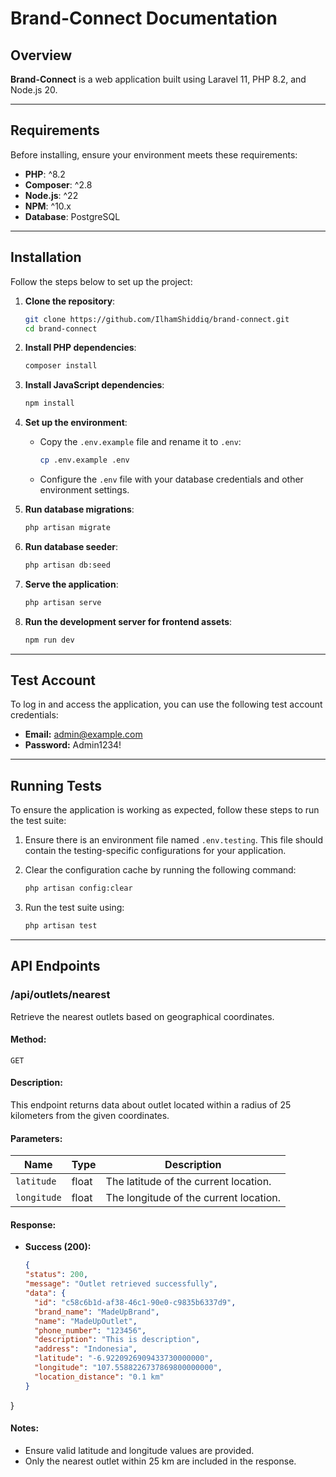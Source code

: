 # Brand-Connect Documentation

## Overview
**Brand-Connect** is a web application built using Laravel 11, PHP 8.2, and Node.js 20.

---

## Requirements
Before installing, ensure your environment meets these requirements:
- **PHP**: ^8.2
- **Composer**: ^2.8
- **Node.js**: ^22
- **NPM**: ^10.x
- **Database**: PostgreSQL

---

## Installation
Follow the steps below to set up the project:

1. **Clone the repository**:
   ```bash
   git clone https://github.com/IlhamShiddiq/brand-connect.git
   cd brand-connect
   ```

2. **Install PHP dependencies**:
   ```bash
   composer install
   ```

3. **Install JavaScript dependencies**:
   ```bash
   npm install
   ```

4. **Set up the environment**:
   - Copy the `.env.example` file and rename it to `.env`:
     ```bash
     cp .env.example .env
     ```
   - Configure the `.env` file with your database credentials and other environment settings.

5. **Run database migrations**:
   ```bash
   php artisan migrate
   ```

6. **Run database seeder**:
   ```bash
   php artisan db:seed
   ```

7. **Serve the application**:
   ```bash
   php artisan serve
   ```

8. **Run the development server for frontend assets**:
   ```bash
   npm run dev
   ```

---

## Test Account
To log in and access the application, you can use the following test account credentials:

- **Email:** admin@example.com
- **Password:** Admin1234!

---

## Running Tests
To ensure the application is working as expected, follow these steps to run the test suite:

1. Ensure there is an environment file named `.env.testing`. This file should contain the testing-specific configurations for your application.
2. Clear the configuration cache by running the following command:

   ```bash
   php artisan config:clear
   ```

3. Run the test suite using:

   ```bash
   php artisan test
   ```

---

## API Endpoints

### /api/outlets/nearest
Retrieve the nearest outlets based on geographical coordinates. 

#### Method:
`GET`

#### Description:
This endpoint returns data about outlet located within a radius of 25 kilometers from the given coordinates.

#### Parameters:
| Name        | Type   | Description                         |
|-------------|--------|-------------------------------------|
| `latitude`  | float  | The latitude of the current location. |
| `longitude` | float  | The longitude of the current location.|

#### Response:
- **Success (200):**
  ```json
  {
  "status": 200,
  "message": "Outlet retrieved successfully",
  "data": {
    "id": "c58c6b1d-af38-46c1-90e0-c9835b6337d9",
    "brand_name": "MadeUpBrand",
    "name": "MadeUpOutlet",
    "phone_number": "123456",
    "description": "This is description",
    "address": "Indonesia",
    "latitude": "-6.9220926909433730000000",
    "longitude": "107.5588226737869800000000",
    "location_distance": "0.1 km"
  }
}

#### Notes:
- Ensure valid latitude and longitude values are provided.
- Only the nearest outlet within 25 km are included in the response.
